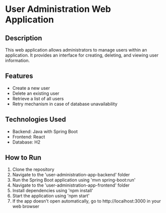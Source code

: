 # User Administration Web Application

## Description
This web application allows administrators to manage users within an application.
It provides an interface for creating, deleting, and viewing user information.

## Features
- Create a new user
- Delete an existing user
- Retrieve a list of all users
- Retry mechanism in case of database unavailability

## Technologies Used
- Backend: Java with Spring Boot
- Frontend: React
- Database: H2

## How to Run
1. Clone the repository
2. Navigate to the 'user-administration-app-backend' folder
3. Run the Spring Boot application using 'mvn spring-boot:run'
4. Navigate to the 'user-administration-app-frontend' folder
5. Install dependencies using 'npm install'
6. Start the application using 'npm start'
7. If the app doesn't open automatically, go to http://localhost:3000 in your web browser
